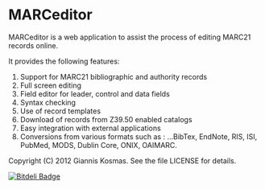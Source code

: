 MARCeditor
==========

MARCeditor is a web application to assist the process of editing MARC21
records online.

It provides the following features:

1. Support for MARC21 bibliographic and authority records
2. Full screen editing
3. Field editor for leader, control and data fields
4. Syntax checking
5. Use of record templates
6. Download of records from Z39.50 enabled catalogs
7. Easy integration with external applications
8. Conversions from various formats such as :
...BibTex, EndNote, RIS, ISI, PubMed, MODS, Dublin Core, ONIX, OAIMARC.

Copyright (C) 2012 Giannis Kosmas. See the file LICENSE for details.

[![Bitdeli Badge](https://d2weczhvl823v0.cloudfront.net/kosmasgiannis/marceditor/trend.png)](https://bitdeli.com/free "Bitdeli Badge")
